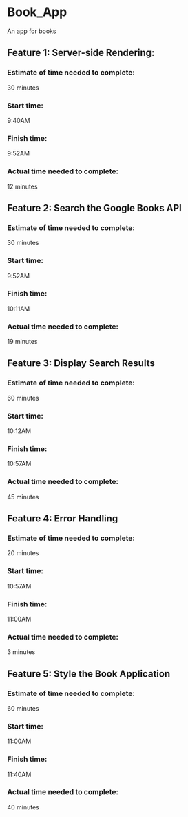 # Book_App
An app for books

## Feature 1: Server-side Rendering:

### Estimate of time needed to complete:
 30 minutes

### Start time:
 9:40AM

### Finish time:
 9:52AM

### Actual time needed to complete:
 12 minutes

## Feature 2: Search the Google Books API

### Estimate of time needed to complete:
 30 minutes

### Start time:
 9:52AM

### Finish time:
 10:11AM

### Actual time needed to complete:
 19 minutes

## Feature 3: Display Search Results

### Estimate of time needed to complete:
 60 minutes

### Start time:
 10:12AM

### Finish time:
 10:57AM

### Actual time needed to complete:
45 minutes
 
## Feature 4: Error Handling

### Estimate of time needed to complete:
 20 minutes

### Start time:
 10:57AM

### Finish time:
11:00AM

### Actual time needed to complete:
3 minutes

## Feature 5: Style the Book Application

### Estimate of time needed to complete:
 60 minutes

### Start time:
11:00AM

### Finish time:
11:40AM

### Actual time needed to complete:
40 minutes